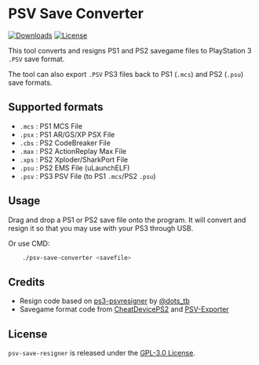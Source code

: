 # PSV Save Converter
[![Downloads](https://img.shields.io/github/downloads/bucanero/psv-save-converter/total.svg?maxAge=3600)](https://github.com/bucanero/psv-save-converter/releases)
[![License](https://img.shields.io/github/license/bucanero/psv-save-converter.svg)](./LICENSE)

This tool converts and resigns PS1 and PS2 savegame files to PlayStation 3 `.PSV` save format.

The tool can also export `.PSV` PS3 files back to PS1 (`.mcs`) and PS2 (`.psu`) save formats.

## Supported formats

- `.mcs` : PS1 MCS File
- `.psx` : PS1 AR/GS/XP PSX File
- `.cbs` : PS2 CodeBreaker File
- `.max` : PS2 ActionReplay Max File
- `.xps` : PS2 Xploder/SharkPort File
- `.psu` : PS2 EMS File (uLaunchELF)
- `.psv` : PS3 PSV File (to PS1 `.mcs`/PS2 `.psu`)

## Usage

Drag and drop a PS1 or PS2 save file onto the program. It will convert and resign it so that you may use with your PS3 through USB.

Or use CMD:
```bash
	./psv-save-converter <savefile>
```

## Credits

- Resign code based on [ps3-psvresigner](https://github.com/dots-tb/ps3-psvresigner) by [@dots_tb](https://github.com/dots-tb)
- Savegame format code from [CheatDevicePS2](https://github.com/root670/CheatDevicePS2) and [PSV-Exporter](https://github.com/PMStanley/PSV-Exporter)
 
## License

`psv-save-resigner` is released under the [GPL-3.0 License](./LICENSE).

